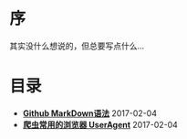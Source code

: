 
序
===

其实没什么想说的，但总要写点什么...

目录
====

* **[Github MarkDown语法](http://www.yupae.cn/content/markdown)** 2017-02-04
* **[爬虫常用的浏览器 UserAgent](http://www.yupae.cn/content/useragent)** 2017-02-04
